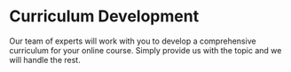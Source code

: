
<h1> Curriculum Development </h1>

<p>

Our team of experts will work with you to develop a comprehensive curriculum for your online course. Simply provide us with the topic and we will handle the rest.

</p>